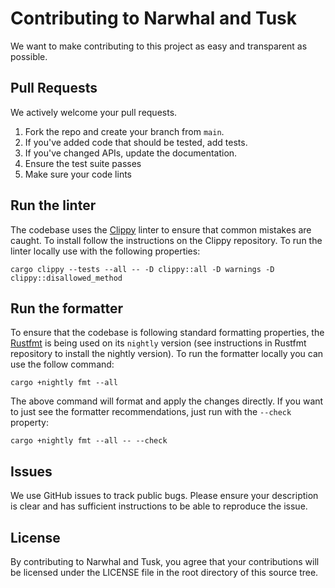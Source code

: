 # Contributing to Narwhal and Tusk
We want to make contributing to this project as easy and transparent as
possible.

## Pull Requests
We actively welcome your pull requests.

1. Fork the repo and create your branch from `main`.
2. If you've added code that should be tested, add tests.
3. If you've changed APIs, update the documentation.
4. Ensure the test suite passes
5. Make sure your code lints

## Run the linter
The codebase uses the [Clippy](https://github.com/rust-lang/rust-clippy) linter to ensure that common mistakes are caught.
To install follow the instructions on the Clippy repository. To run the linter locally use with the following properties:
```
cargo clippy --tests --all -- -D clippy::all -D warnings -D clippy::disallowed_method
```

## Run the formatter
To ensure that the codebase is following standard formatting properties, the 
[Rustfmt](https://github.com/rust-lang/rustfmt) is being used on its `nightly` version
(see instructions in Rustfmt repository to install the nightly version). To run the
formatter locally you can use the follow command:
```
cargo +nightly fmt --all
```
The above command will format and apply the changes directly. If you want to just
see the formatter recommendations, just run with the `--check` property:
```
cargo +nightly fmt --all -- --check
```
## Issues
We use GitHub issues to track public bugs. Please ensure your description is
clear and has sufficient instructions to be able to reproduce the issue.
## License
By contributing to Narwhal and Tusk, you agree that your contributions will be licensed
under the LICENSE file in the root directory of this source tree.